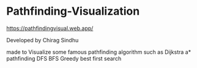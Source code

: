 # Pathfinding-Visualization
https://pathfindingvisual.web.app/

Developed by Chirag Sindhu

made to Visualize some famous pathfinding algorithm
such as 
Dijkstra
a* pathfinding
DFS
BFS 
Greedy best first search
